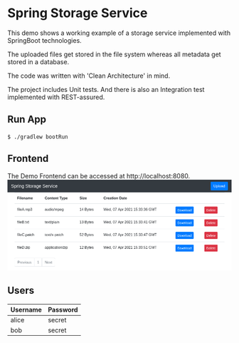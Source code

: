 # Spring Storage Service

This demo shows a working example of a storage service implemented with SpringBoot technologies.

The uploaded files get stored in the file system whereas all metadata get stored in a database.

The code was written with 'Clean Architecture' in mind.

The project includes Unit tests. And there is also an Integration test implemented with REST-assured.

## Run App

```
$ ./gradlew bootRun
```

## Frontend

The Demo Frontend can be accessed at http://localhost:8080.
![frontend](README-frontend.png "Frontend")

## Users

| Username | Password |
|----------|----------|
| alice    | secret   |
| bob      | secret   |
